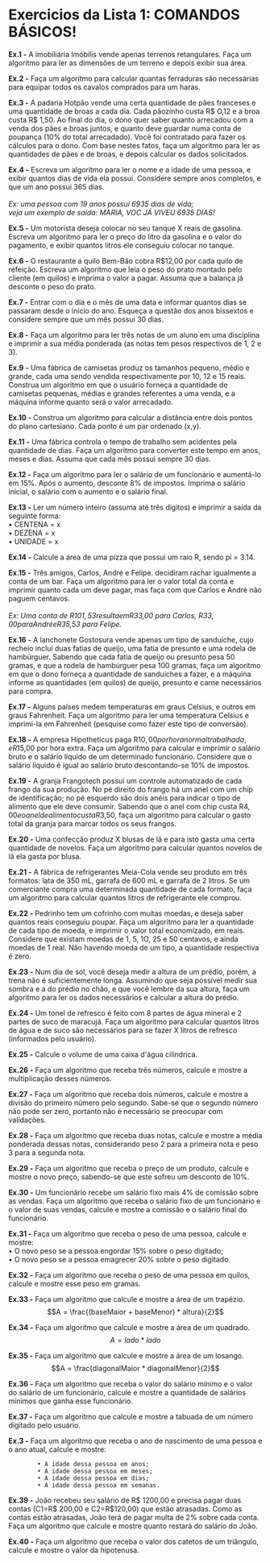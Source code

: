 # Exercicios da Lista 1: COMANDOS BÁSICOS!

**Ex.1 -**  A imobiliária lmóbilis vende apenas terrenos retangulares. Faça um algoritmo para ler as dimensões de um terreno e depois exibir sua área.

**Ex.2 -**	Faça um algoritmo para calcular quantas ferraduras são necessárias para equipar todos os cavalos comprados para um haras.

**Ex.3 -**	A padaria Hotpão vende uma certa quantidade de pães franceses e uma quantidade de broas a cada dia. Cada pãozinho custa R$ O,12 e a broa custa R$ 1,50. Ao final do dia, o dono quer saber quanto arrecadou com a venda dos pães e broas juntos, e quanto deve guardar numa conta de poupança (10% do total arrecadado). Você foi contratado para fazer os cálculos para o dono. Com base nestes fatos, faça um algoritmo para ler as quantidades de pães e de broas, e depois calcular os dados solicitados.

**Ex.4 -** Escreva um algoritmo para ler o nome e a idade de uma pessoa, e exibir quantos dias de vida ela possui. Considere sempre anos completos, e que um ano possui 365 dias. <br /><br />
*Ex: uma pessoa com 19 anos possui 6935 dias de vida; <br />
     veja um exemplo de saída: MARIA, VOC JÁ VIVEU 6935 DIAS!*<br />

**Ex.5 -**	Um motorista deseja colocar no seu tanque X reais de gasolina. Escreva um algoritmo para ler o preço do litro da gasolina e o valor do pagamento, e exibir quantos litros ele conseguiu colocar no tanque.

**Ex.6 -**	O restaurante a quilo Bem-Bão cobra R$12,00 por cada quilo de refeição. Escreva um algoritmo que leia o peso do prato montado pelo cliente (em quilos) e imprima o valor a pagar. Assuma que a balança já desconte o peso do prato.

**Ex.7 -**	Entrar com o dia e o mês de uma data e informar quantos dias se passaram desde o início do ano. Esqueça a questão dos anos bissextos e considere sempre que um mês possui 30 dias.

**Ex.8 -** Faça um algoritmo para ler três notas de um aluno em uma disciplina e imprimir a sua média ponderada (as notas tem pesos respectivos de 1, 2 e 3).

**Ex.9 -** Uma fábrica de camisetas produz os tamanhos pequeno, médio e grande, cada uma sendo vendida respectivamente por 10, 12 e 15 reais. Construa um algoritmo em que o usuário forneça a quantidade de camisetas pequenas, médias e grandes referentes a uma venda, e a máquina informe quanto será o valor arrecadado. 

**Ex.10 -** Construa um algoritmo para calcular a distância entre dois pontos do plano cartesiano. Cada ponto é um par
ordenado (x,y).

**Ex.11 -**	Uma fábrica controla o tempo de trabalho sem acidentes pela quantidade de dias. Faça um algoritmo para converter este tempo em anos, meses e dias. Assuma que cada mês possui sempre 30 dias.

**Ex.12 -**	Faça um algoritmo para ler o salário de um funcionário e aumentá-lo em 15%. Após o aumento, desconte 8% de impostos. Imprima o salário inicial, o salário com o aumento e o salário final.

**Ex.13 -** Ler um número inteiro (assuma até três dígitos) e imprimir a saída da seguinte forma: <br />
        • CENTENA = x <br />
        • DEZENA = x<br />
        • UNIDADE = x

**Ex.14 -**	Calcule a área de uma pizza que possui um raio R, sendo pi = 3.14.

**Ex.15 -** Três amigos, Carlos, André e Felipe. decidiram rachar igualmente a conta de um bar. Faça um algoritmo para ler o valor total da conta e imprimir quanto cada um deve pagar, mas faça com que Carlos e André não paguem centavos. <br /><br />
*Ex: Uma conta de R$101,53 resulta em R$33,00 para Carlos, R$33,00 para André e R$35,53 para Felipe.*<br />

**Ex.16 -** A lanchonete Gostosura vende apenas um tipo de sanduíche, cujo recheio inclui duas fatias de queijo, uma
fatia de presunto e uma rodela de hambúrguer. Sabendo que cada fatia de queijo ou presunto pesa 50 gramas, e que a rodela de hambúrguer pesa 100 gramas, faça um algoritmo em que o dono forneça a quantidade de sanduíches a fazer, e a máquina informe as quantidades (em quilos) de queijo, presunto e carne necessários para compra.

**Ex.17 -** Alguns países medem temperaturas em graus Celsius, e outros em graus Fahrenheit. Faça um algoritmo para ler uma temperatura Celsius e imprimi-la em Fahrenheit (pesquise como fazer este tipo de conversão).

**Ex.18 -**	A empresa Hipotheticus paga R$10,00 por hora normal trabalhada, e R$15,00 por hora extra. Faça um algoritmo para calcular e imprimir o salário bruto e o salário líquido de um determinado funcionário. Considere que o salário líquido é igual ao salário bruto descontando-se 10% de impostos.
 
**Ex.19 -**	A granja Frangotech possui um controle automatizado de cada frango da sua produção. No pé direito do frango há um anel com um chip de identificação; no pé esquerdo são dois anéis para indicar o tipo de alimento que ele deve consumir. Sabendo que o anel com chip custa R$4,00 e o anel de alimento custa R$3,50, faça um algoritmo para calcular o gasto total da granja para marcar todos os seus frangos.

**Ex.20 -**	Uma confecção produz X blusas de lã e para isto gasta uma certa quantidade de novelos. Faça um algoritmo para calcular quantos novelos de lã ela gasta por blusa.

**Ex.21 -**	A fábrica de refrigerantes Meia-Cola vende seu produto em três formatos: lata de 350 mL, garrafa de 600 mL e garrafa de 2 litros. Se um comerciante compra uma determinada quantidade de cada formato, faça um algoritmo para calcular quantos litros de refrigerante ele comprou.

**Ex.22 -**	Pedrinho tem um cofrinho com muitas moedas, e deseja saber quantos reais conseguiu poupar. Faça um algoritmo para ler a quantidade de cada tipo de moeda, e imprimir o valor total economizado, em reais. Considere que existam moedas de 1, 5, 1O, 25 e 50 centavos, e ainda moedas de 1 real. Não havendo moeda de um tipo, a quantidade respectiva é zero.

**Ex.23 -** Num dia de sol, você deseja medir a altura de um prédio, porém, a trena não é suficientemente longa. Assumindo que seja possível medir sua sombra e a do prédio no chão, e que você lembre da sua altura, faça um algoritmo para ler os dados necessários e calcular a altura do prédio.

**Ex.24 -**  Um tonel de refresco é feito com 8 partes de água mineral e 2 partes de suco de maracujá. Faça um algoritmo para calcular quantos litros de água e de suco são necessários para se fazer X litros de refresco (informados pelo usuário).

**Ex.25 -** Calcule o volume de uma caixa d'água cilíndrica.

**Ex.26 -**	Faça um algoritmo que receba três números, calcule e mostre a multiplicação desses números.

**Ex.27 -**	Faça um algoritmo que receba dois números, calcule e mostre a divisão do primeiro número pelo segundo. Sabe-se que o segundo número não pode ser zero, portanto não é necessário se preocupar com validações.

**Ex.28 -**  Faça um algoritmo que receba duas notas, calcule e mostre a média ponderada dessas notas, considerando peso 2 para a primeira nota e peso 3 para a segunda nota.

**Ex.29 -**	Faça um algoritmo que receba o preço de um produto, calcule e mostre o novo preço, sabendo-se que este sofreu um desconto de 10%.

**Ex.30 -**	Um funcionário recebe um salário fixo mais 4% de comissão sobre as vendas. Faça um algoritmo que receba o salário fixo de um funcionário e o valor de suas vendas, calcule e mostre a comissão e o salário final do funcionário.

**Ex.31 -**	Faça um algoritmo que receba o peso de uma pessoa, calcule e mostre:<br />
        • O novo peso se a pessoa engordar 15% sobre o peso digitado;<br />
        • O novo peso se a pessoa emagrecer 20% sobre o peso digitado.<br />

**Ex.32 -**	Faça um algoritmo que receba o peso de uma pessoa em quilos, calcule e mostre esse peso em gramas.

**Ex.33 -**	Faça um algoritmo que calcule e mostre a área de um trapézio. 
$$A = \frac{(baseMaior + baseMenor) * altura}{2}$$ 

**Ex.34 -** Faça um algoritmo que calcule e mostre a área de um quadrado. 
$$A = lado * lado $$

**Ex.35 -**	Faça um algoritmo que calcule e mostre a área de um losango. 
$$A = \frac{diagonalMaior * diagonalMenor}{2}$$

**Ex.36 -**	Faça um algoritmo que receba o valor do salário mínimo e o valor do salário de um funcionário, calcule e mostre a quantidade de salários mínimos que ganha esse funcionário.

**Ex.37 -** Faça um algoritmo que calcule e mostre a tabuada de um número digitado pelo usuário.

**Ex.3 -**	Faça um algoritmo que receba o ano de nascimento de uma pessoa e o ano atual, calcule e mostre:

            • A idade dessa pessoa em anos;
            • A idade dessa pessoa em meses;
            • A idade dessa pessoa em dias;
            • A idade dessa pessoa em semanas.

**Ex.39 -** João recebeu seu salário de R$ 1200,00 e precisa pagar duas contas (C1=R$ 200,00 e C2=R$120,00) que estão atrasadas. Como as contas estão atrasadas, João terá de pagar multa de 2% sobre cada conta. Faça um algoritmo que calcule e mostre quanto restará do salário do João.

**Ex.40 -** Faça um algoritmo que receba o valor dos catetos de um triângulo, calcule e mostre o valor da hipotenusa.
